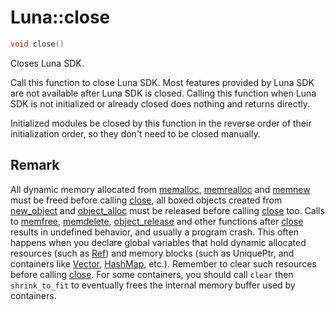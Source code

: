# Luna::close

```c++
void close()
```

Closes Luna SDK. 

Call this function to close Luna SDK. Most features provided by Luna SDK are not available after Luna SDK is closed. Calling this function when Luna SDK is not initialized or already closed does nothing and returns directly.

Initialized modules  be closed by this function in the reverse order of their initialization order, so they don't need to be closed manually. 

## Remark
All dynamic memory allocated from [memalloc](group___runtime_memory_1ga76969916b035a432b54deb6920d3259c.md), [memrealloc](group___runtime_memory_1ga60e9e4772655c0a60fbd5e311010b6d5.md) and [memnew](group___runtime_memory_1ga81e30b31f5e8a02f54478a634015e720.md) must be freed before calling [close](group___runtime_init_1gacf6161a418e94e27818495118b330e64.md), all boxed objects created from [new_object](group___runtime_1gaa7e539a91bc5a8e68c91db8d2d8a9c23.md) and [object_alloc](group___runtime_object_1ga8ba411b5dc3e81b9d5c0283752e22b9e.md) must be released before calling [close](group___runtime_init_1gacf6161a418e94e27818495118b330e64.md) too. Calls to [memfree](group___runtime_memory_1ga4bc8f37f2fe8c9100a8af16de794e3de.md), [memdelete](group___runtime_memory_1gaf95818ee40a0536baee3f539b019df5d.md), [object_release](group___runtime_object_1ga841b0eea4b1450118695a1ea1e323e54.md) and other functions after [close](group___runtime_init_1gacf6161a418e94e27818495118b330e64.md) results in undefined behavior, and usually a program crash. This often happens when you declare global variables that hold dynamic allocated resources (such as [Ref](class_luna_1_1_ref.md)) and memory blocks (such as UniquePtr, and containers like [Vector](class_luna_1_1_vector.md), [HashMap](class_luna_1_1_hash_map.md), etc.). Remember to clear such resources before calling [close](group___runtime_init_1gacf6161a418e94e27818495118b330e64.md). For some containers, you should call `clear` then `shrink_to_fit` to eventually frees the internal memory buffer used by containers. 

